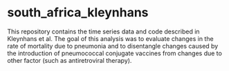 # south_africa_kleynhans
This repository contains the time series data and code described in Kleynhans et al. The goal of this analysis was to evaluate changes in the rate of mortality due to pneumonia and to disentangle changes caused by the introduction of pneumococcal conjugate vaccines from changes due to other factor (such as antiretroviral therapy).
